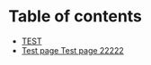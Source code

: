 # Table of contents

* [TEST](README.md)
* [Test page Test page 22222](test-page-test-page-22222.md)
